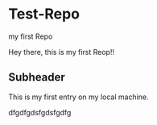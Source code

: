 # Test-Repo
my first Repo

Hey there, this is my first Reop!!

## Subheader

This is my first entry on my local machine.

dfgdfgdsfgdsfgdfg
